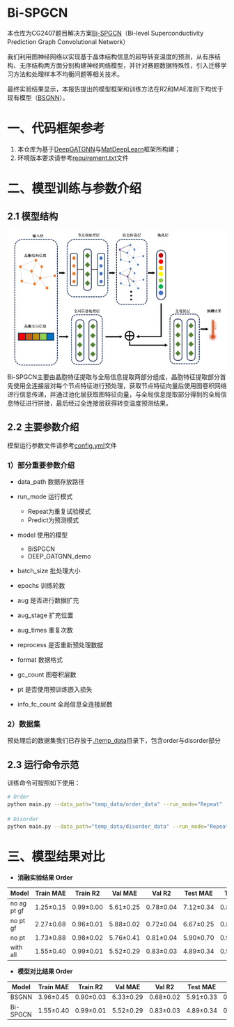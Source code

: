 # Bi-SPGCN
本仓库为CG2407题目解决方案[Bi-SPGCN](#bi-spgcn)（Bi-level Superconductivity Prediction Graph Convolutional Network）

我们利用图神经网络以实现基于晶体结构信息的超导转变温度的预测，从有序结构、无序结构两方面分别构建神经网络模型，并针对赛题数据特殊性，引入迁移学习方法和处理样本不均衡问题等相关技术。

最终实验结果显示，本报告提出的模型框架和训练方法在R2和MAE准则下均优于现有模型（[BSGNN](https://github.com/GLinustb/BSGNN)）。


# 一、代码框架参考
1. 本仓库为基于[DeepGATGNN](https://github.com/usccolumbia/deeperGATGNN)与[MatDeepLearn](https://github.com/Fung-Lab/MatDeepLearn)框架所构建；
2. 环境版本要求请参考[requirement.txt](./requirements.txt)文件




# 二、模型训练与参数介绍
## 2.1 模型结构
![](./Bi-SPGCN模型结构图.png)
Bi-SPGCN主要由晶胞特征提取与全局信息提取两部分组成，晶胞特征提取部分首先使用全连接层对每个节点特征进行预处理，获取节点特征向量后使用图卷积网络进行信息传递，并通过池化层获取图特征向量，与全局信息提取部分得到的全局信息特征进行拼接，最后经过全连接层获得转变温度预测结果。

## 2.2 主要参数介绍
模型运行参数文件请参考[config.yml](./config.yml)文件

### 1）部分重要参数介绍
- data_path 数据存放路径
- run_mode 运行模式
    - Repeat为重复试验模式
    - Predict为预测模式
- model 使用的模型
    - BiSPGCN
    - DEEP_GATGNN_demo
- batch_size 批处理大小
- epochs 训练轮数

- aug 是否进行数据扩充
- aug_stage 扩充位置
- aug_times 重复次数
- reprocess 是否重新预处理数据
- format 数据格式
- gc_count 图卷积层数
- pt 是否使用预训练嵌入损失
- info_fc_count 全局信息全连接层数

### 2）数据集
预处理后的数据集我们已存放于[./temp_data](./temp_data/)目录下，包含order与disorder部分


## 2.3 运行命令示范

训练命令可按照如下使用：
```bash
# Order
python main.py --data_path="temp_data/order_data" --run_mode="Repeat" --model="BiSPGCN" --batch_size="63"  --save_model="FALSE" --epochs="500" --aug="True"  --aug_times=5 --aug_stage=0.0  --reprocess="True"  --format="cif" --gc_count="10" --pt="True"

# Disorder
python main.py --data_path="temp_data/disorder_data" --run_mode="Repeat" --model="DEEP_GATGNN_demo" --batch_size="31"  --save_model="FALSE" --epochs="500" --aug="True"  --aug_times=2 --aug_stage=0.0  --reprocess="True"  --format="cif" --gc_count="15"
```

# 三、模型结果对比

- **消融实验结果 Order**

|Model|	Train MAE|	Train R2|Val MAE|	Val R2	|Test MAE|	Test R2|
|---|---|---|---|---|---|---|
|no ag pt gf|	1.25±0.15	|0.99±0.00	|5.61±0.25	|0.78±0.04	|7.12±0.34	|0.84±0.02|
|no pt gf	|2.27±0.68	|0.96±0.01	|5.88±0.02	|0.72±0.04	|6.67±0.25	|0.82±0.02
|no pt	|1.73±0.88	|0.98±0.02	|5.76±0.41	|0.81±0.04	|5.90±0.70	|0.90±0.03
|with all	|1.55±0.40	|0.99±0.01	|5.52±0.29	|0.83±0.03	|4.89±0.34	|0.95±0.02|

- **模型对比结果 Order**

|Model	|Train MAE	|Train R2	|Val MAE	|Val R2	|Test MAE	|Test R2
|---|---|---|---|---|---|---|
|BSGNN	|3.96±0.45	|0.90±0.03	|6.33±0.29	|0.68±0.02	|5.91±0.33	|0.87±0.02
|Bi-SPGCN	|1.55±0.40	|0.99±0.01	|5.52±0.29	|0.83±0.03	|4.89±0.34	|0.95±0.02